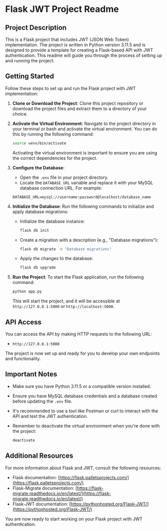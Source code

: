 # Flask JWT Project Readme

## Project Description

This is a Flask project that includes JWT (JSON Web Token) implementation. The project is written in Python version 3.11.5 and is designed to provide a template for creating a Flask-based API with JWT authentication. This readme will guide you through the process of setting up and running the project.

## Getting Started

Follow these steps to set up and run the Flask project with JWT implementation:

1. **Clone or Download the Project**: Clone this project repository or download the project files and extract them to a directory of your choice.

2. **Activate the Virtual Environment**: Navigate to the project directory in your terminal or bash and activate the virtual environment. You can do this by running the following command:

   ```bash
   source venv/bin/activate
   ```

   Activating the virtual environment is important to ensure you are using the correct dependencies for the project.

3. **Configure the Database**:
   - Open the `.env` file in your project directory.
   - Locate the `DATABASE_URL` variable and replace it with your MySQL database connection URL. For example:

   ```plaintext
   DATABASE_URL=mysql://username:password@localhost/database_name
   ```

4. **Initialize the Database**:
   Run the following commands to initialize and apply database migrations:
   
   - Initialize the database instance:
     ```bash
     flask db init
     ```

   - Create a migration with a description (e.g., "Database migrations"):
     ```bash
     flask db migrate -m "Database migrations"
     ```

   - Apply the changes to the database:
     ```bash
     flask db upgrade
     ```

5. **Run the Project**:
   To start the Flask application, run the following command:

   ```bash
   python app.py
   ```

   This will start the project, and it will be accessible at `http://127.0.0.1:5000` or `http://localhost:5000`.

## API Access

You can access the API by making HTTP requests to the following URL:

- `http://127.0.0.1:5000`

The project is now set up and ready for you to develop your own endpoints and functionality.

## Important Notes

- Make sure you have Python 3.11.5 or a compatible version installed.

- Ensure you have MySQL database credentials and a database created before updating the `.env` file.

- It's recommended to use a tool like Postman or curl to interact with the API and test the JWT authentication.

- Remember to deactivate the virtual environment when you're done with the project:

  ```bash
  deactivate
  ```

## Additional Resources

For more information about Flask and JWT, consult the following resources:

- Flask documentation: [https://flask.palletsprojects.com/](https://flask.palletsprojects.com/)
- Flask-Migrate documentation: [https://flask-migrate.readthedocs.io/en/latest/](https://flask-migrate.readthedocs.io/en/latest/)
- Flask-JWT documentation: [https://pythonhosted.org/Flask-JWT/](https://pythonhosted.org/Flask-JWT/)

You are now ready to start working on your Flask project with JWT authentication.